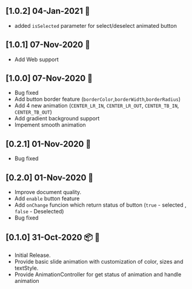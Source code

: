 ## [1.0.2]   04-Jan-2021  :rocket:

* added ```isSelected``` parameter for select/deselect animated button

## [1.0.1]   07-Nov-2020  :rocket:

* Add Web support

## [1.0.0]   07-Nov-2020  :rocket:

* Bug fixed
* Add button border feature (```borderColor```,```borderWidth```,```borderRadius```)
* Add 4 new animation (```CENTER_LR_IN```, ```CENTER_LR_OUT```, ```CENTER_TB_IN```, ```CENTER_TB_OUT```)
* Add gradient background support 
* Impement smooth animation


## [0.2.1]   01-Nov-2020  :rocket:

* Bug fixed

## [0.2.0]   01-Nov-2020  :rocket:

* Improve document quality.
* Add ```enable``` button feature
* Add ```onChange``` funcion which return status of button (```true``` - selected , ```false``` - Deselected)
* Bug fixed

## [0.1.0]   31-Oct-2020 :package: :rocket:

* Initial Release.
* Provide basic slide animation with customization of color, sizes and textStyle.
* Provide AnimationController for get status of animation and handle animation 

